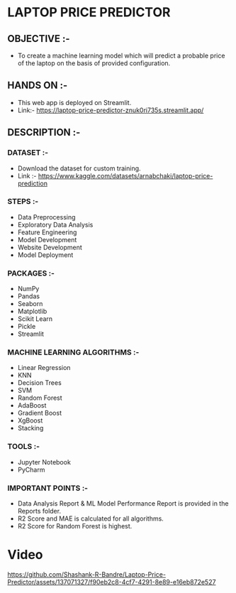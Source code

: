 # LAPTOP PRICE PREDICTOR

## OBJECTIVE :- 

* To create a machine learning model which will predict a probable price of the laptop on the basis of provided configuration.

## HANDS ON :- 

* This web app is deployed on Streamlit.
* Link:- https://laptop-price-predictor-znuk0ri735s.streamlit.app/

## DESCRIPTION :- 

### DATASET :- 

* Download the dataset for custom training.
* Link :- https://www.kaggle.com/datasets/arnabchaki/laptop-price-prediction

### STEPS :- 

* Data Preprocessing
* Exploratory Data Analysis
* Feature Engineering
* Model Development
* Website Development
* Model Deployment

### PACKAGES :-

* NumPy
* Pandas
* Seaborn
* Matplotlib
* Scikit Learn
* Pickle
* Streamlit

### MACHINE LEARNING ALGORITHMS :-

* Linear Regression
* KNN
* Decision Trees
* SVM
* Random Forest
* AdaBoost
* Gradient Boost
* XgBoost 
* Stacking 

### TOOLS :-

* Jupyter Notebook
* PyCharm

### IMPORTANT POINTS :-

* Data Analysis Report & ML Model Performance Report is provided in the Reports folder.
* R2 Score and MAE is calculated for all algorithms. 
* R2 Score for Random Forest is highest. 

# Video

https://github.com/Shashank-R-Bandre/Laptop-Price-Predictor/assets/137071327/f90eb2c8-4cf7-4291-8e89-e16eb872e527 



